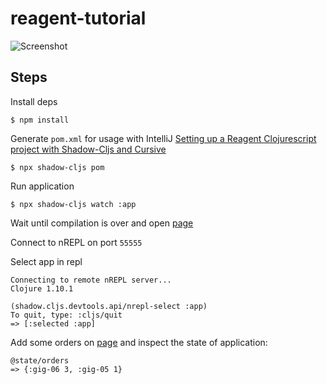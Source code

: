 # reagent-tutorial

![Screenshot](/screenshot.png?raw=true "Screenshot")

## Steps 

   Install deps

    $ npm install
    
  Generate `pom.xml` for usage with IntelliJ [Setting up a Reagent Clojurescript project with Shadow-Cljs and Cursive](https://ghufran.posthaven.com/setting-up-a-reagent-clojurescript-project-with-shadow-cljs-and-cursive)
    
    $ npx shadow-cljs pom
    
  Run application
    
    $ npx shadow-cljs watch :app
  
  Wait until compilation is over and open [page](http://localhost:3000/)
   
  Connect to nREPL on port `55555`
  
  Select app in repl
  
    Connecting to remote nREPL server...
    Clojure 1.10.1
    
    (shadow.cljs.devtools.api/nrepl-select :app)
    To quit, type: :cljs/quit
    => [:selected :app]
  
  Add some orders on [page](http://localhost:3000/) and inspect the state of application:
  
    @state/orders
    => {:gig-06 3, :gig-05 1}
